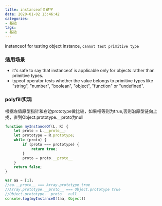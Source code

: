 ```yaml
---
title: instanceof关键字
date: 2020-01-02 13:46:42
categories:
- 基础
tags:
- 基础
---
```


instanceof for testing object instance, `cannot test primitive type`

<!-- more -->
### 适用场景
*  it's safe to say that instanceof is applicable only for objects rather than primitive types.
*  typeof operator tests whether the value belongs to primitive types like "string", "number", "boolean", "object", "function" or "undefined".

### polyfill实现
根据左值原型指针和右边prototype做比较，如果相等则为true,否则沿原型链向上找，直到Object.prototype.__proto为null
```javascript
function myInstanceOf(L, R) {
    let proto = L.__proto__;
    let prototype = R.prototype;
    while (proto) {
        if (proto === prototype) {
            return true;
        }
        proto = proto.__proto__
    }
    return false;
}

var aa = [1];
//aa.__proto__ === Array.prototype true
//Array.prototype.__proto__ === Object.prototype true
//Object.prototype.__proto__ null
console.log(myInstanceOf(aa, Object))
```